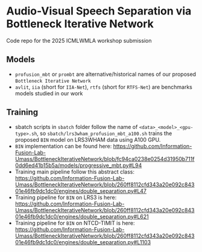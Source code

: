 # Audio-Visual Speech Separation via Bottleneck Iterative Network
Code repo for the 2025 ICMLWMLA workshop submission 

## Models
 * `profusion_mbt` or `prombt` are alternative/historical names of our proposed `Bottleneck Iterative Network`
 * `avlit`, `iia` (short for `IIA-Net`), `rtfs` (short for `RTFS-Net`) are benchmarks models studied in our work

## Training
 * sbatch scripts in `sbatch` folder follow the name of `<data>_<model>_<gpu-type>.sh`, so `sbatch/lrs3wham_profusion_mbt_a100.sh` trains the proposed `BIN` model on LRS3WHAM data using A100 GPU.
 * `BIN` implementation can be found here:  https://github.com/Information-Fusion-Lab-Umass/BottleneckIterativeNetwork/blob/fc94ca0238e0254d31950b711f0dd6ed41b15b5a/models/progressive_mbt.py#L94
 * Training main pipeline follow this abstract class: https://github.com/Information-Fusion-Lab-Umass/BottleneckIterativeNetwork/blob/260ff8112cfd343a20e092c84301e46fb9dc1dc0/engines/double_separation.py#L47
 * Training pipeline for `BIN` on LRS3 is here: https://github.com/Information-Fusion-Lab-Umass/BottleneckIterativeNetwork/blob/260ff8112cfd343a20e092c84301e46fb9dc1dc0/engines/double_separation.py#L621
 * Training pipeline for `BIN` on NTCD-TIMIT is here: https://github.com/Information-Fusion-Lab-Umass/BottleneckIterativeNetwork/blob/260ff8112cfd343a20e092c84301e46fb9dc1dc0/engines/double_separation.py#L1103
